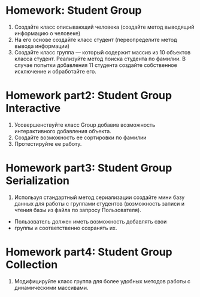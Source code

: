 # Homework: Student Group

1. Создайте класс описывающий человека (создайте метод
выводящий информацию о человеке)
2. На его основе создайте класс студент (переопределите
метод вывода информации)
3. Создайте класс группа — который содержит массив из 10
объектов класса студент. Реализуйте метод поиска студента
по фамилии. В случае попытки добавления 11 студента
создайте собственное исключение и обработайте его.

# Homework part2: Student Group Interactive

1. Усовершенствуйте класс Group добавив возможность
интерактивного добавления объекта.
2. Создайте возможность ее сортировки по фамилии
3. Протестируйте ее работу.

# Homework part3: Student Group Serialization

1. Используя стандартный метод сериализации создайте
мини базу данных для работы с группами студентов
(возможность записи и чтения базы из файла по запросу
Пользователя).

* Пользователь должен иметь возможность добавлять свои
* группы и соответственно сохранять их.

# Homework part4: Student Group Collection

1. Модифицируйте класс группа для более удобных методов
работы с динамическими массивами.